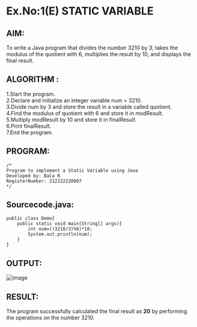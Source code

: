 # Ex.No:1(E)  STATIC VARIABLE

## AIM:
To write a Java program that divides the number 3210 by 3, takes the modulus of the quotient with 6, multiplies the result by 10, and displays the final result.

## ALGORITHM :
1.Start the program.  
2.Declare and initialize an integer variable num = 3210.  
3.Divide num by 3 and store the result in a variable called quotient.  
4.Find the modulus of quotient with 6 and store it in modResult.  
5.Multiply modResult by 10 and store it in finalResult.  
6.Print finalResult.  
7.End the program.  


## PROGRAM:
 ```
/*
Program to implement a Static Variable using Java
Developed by: Bala R
RegisterNumber: 212222220007
*/
```

## Sourcecode.java:
```
public class Demo{
    public static void main(String[] args){
        int num=((3210/3)%6)*10;
        System.out.println(num);
    }
}
```

## OUTPUT:

![image](https://github.com/user-attachments/assets/44bdc84d-027f-4629-b04c-e1a4bf8aa0ca)


## RESULT:

The program successfully calculated the final result as **20** by performing the operations on the number 3210.

